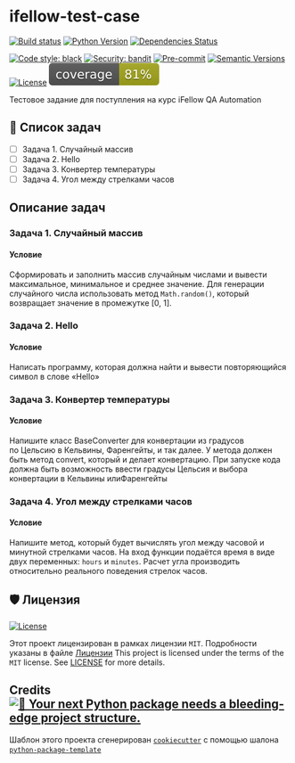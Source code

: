# ifellow-test-case

[![Build status](https://github.com/mrfz/ifellow-test-case/workflows/build/badge.svg?branch=master&event=push)](https://github.com/mrfz/ifellow-test-case/actions?query=workflow%3Abuild)
[![Python Version](https://img.shields.io/pypi/pyversions/ifellow-test-case.svg)](https://pypi.org/project/ifellow-test-case/)
[![Dependencies Status](https://img.shields.io/badge/dependencies-up%20to%20date-brightgreen.svg)](https://github.com/mrfz/ifellow-test-case/pulls?utf8=%E2%9C%93&q=is%3Apr%20author%3Aapp%2Fdependabot)

[![Code style: black](https://img.shields.io/badge/code%20style-black-000000.svg)](https://github.com/psf/black)
[![Security: bandit](https://img.shields.io/badge/security-bandit-green.svg)](https://github.com/PyCQA/bandit)
[![Pre-commit](https://img.shields.io/badge/pre--commit-enabled-brightgreen?logo=pre-commit&logoColor=white)](https://github.com/mrfz/ifellow-test-case/blob/master/.pre-commit-config.yaml)
[![Semantic Versions](https://img.shields.io/badge/%20%20%F0%9F%93%A6%F0%9F%9A%80-semantic--versions-e10079.svg)](https://github.com/mrfz/ifellow-test-case/releases)
[![License](https://img.shields.io/github/license/mrfz/ifellow-test-case)](https://github.com/mrfz/ifellow-test-case/blob/master/LICENSE)
![Coverage Report](assets/images/coverage.svg)

Тестовое задание для поступления на курс  iFellow QA Automation

## 📖 Список задач

- [ ] Задача 1. Случайный массив
- [ ] Задача 2. Hello
- [ ] Задача 3. Конвертер температуры
- [ ] Задача 4. Угол между стрелками часов

## Описание задач

### Задача 1. Случайный массив

#### Условие

Сформировать и заполнить массив случайным числами и вывести максимальное,
минимальное и среднее значение.
Для генерации случайного числа использовать метод `Math.random()`, который возвращает
значение в промежутке [0, 1].

### Задача 2. Hello

#### Условие

Написать программу, которая должна найти и вывести повторяющийся символ в слове
«Hello»

### Задача 3. Конвертер температуры

#### Условие

Напишите класс BaseConverter для конвертации из градусов по Цельсию в
Кельвины​, ​Фаренгейты​, и так далее. У метода должен быть метод convert, который
и делает конвертацию.
При запуске кода должна быть возможность ввести градусы Цельсия и выбора
конвертации в Кельвины​ или ​Фаренгейты

### Задача 4. Угол между стрелками часов

#### Условие

Напишите метод, который будет вычислять угол между часовой и минутной стрелками
часов. На вход функции подаётся время в виде двух переменных: `hours` и `minutes`.
Расчет угла производить относительно реального поведения стрелок часов.

## 🛡 Лицензия

[![License](https://img.shields.io/github/license/mrfz/ifellow-test-case)](https://github.com/mrfz/ifellow-test-case/blob/master/LICENSE)

Этот проект лицензирован в рамках лицензии `MIT`. Подробности указаны в файле [Лицензии](https://github.com/mrfz/ifellow-test-case/blob/master/LICENSE)
This project is licensed under the terms of the `MIT` license. See [LICENSE](https://github.com/mrfz/ifellow-test-case/blob/master/LICENSE) for more details.

## Credits [![🚀 Your next Python package needs a bleeding-edge project structure.](https://img.shields.io/badge/python--package--template-%F0%9F%9A%80-brightgreen)](https://github.com/TezRomacH/python-package-template)

Шаблон этого проекта сгенерирован [`cookiecutter`](https://github.com/cookiecutter/cookiecutter) с помощью шалона  [`python-package-template`](https://github.com/TezRomacH/python-package-template)
